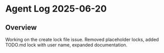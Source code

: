 # Agent Log 2025-06-20

## Overview

Working on the create lock file issue. Removed placeholder locks, added TODO.md lock with user name, expanded documentation.
